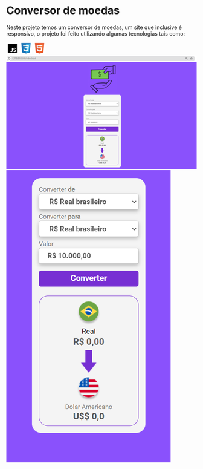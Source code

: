 <H1>Conversor de moedas</H1>
<p>Neste projeto temos um conversor de moedas, um site que inclusive é responsivo, o projeto foi feito utilizando algumas tecnologias tais como:</p>
<img src="./assets/javascript_logo.png">
<img src="./assets/css_icon.png">
<img src="./assets/html_ico.png">
<img src="./assets/img-projeto-pronto.png" width: 300px>
<img src="./assets/img-projeto-pronto-responsivo.png" width: 150px>
